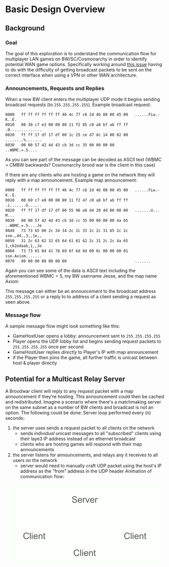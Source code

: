 # Basic Design Overview

## Background
### Goal
The goal of this exploration is to understand the communication flow for multiplayer LAN games on BW/SC/Cosmonarchy in order to identify potential WAN game options. Specifically working around [this issue](https://docs.zerotier.com/windows-lan-game/) having to do with the difficulty of getting broadcast packets to be sent on the correct interface when using a VPN or other WAN architecture.

### Announcements, Requests and Replies

When a new BW client enters the multiplayer UDP mode it begins sending broadcast requests (to `255.255.255.255`).
Example broadcast request:
```
0000   ff ff ff ff ff ff 46 4c 77 c6 2d 4b 08 00 45 00   ......FLw.-K..E.
0010   00 30 c7 e3 00 00 80 11 f2 85 c0 a8 bf ab ff ff   .0..............
0020   ff ff 17 df 17 df 00 1c 25 ce d7 dc 14 00 02 00   ........%.......
0030   00 00 57 42 4d 43 cb 3d cc 35 00 00 00 00         ..WBMC.=.5....
```
As you can see part of the message can be decoded as ASCII text (WBMC = CMBW backwards? Cosmonarchy brood war is the client in this case)

If there are any clients who are hosting a game on the network they will reply with a map announcement.
Example map announcement:
```
0000   ff ff ff ff ff ff 46 4c 77 c6 2d 4b 08 00 45 00   ......FLw.-K..E.
0010   00 69 c7 e8 00 00 80 11 f2 47 c0 a8 bf ab ff ff   .i.......G......
0020   ff ff 17 df 17 df 00 55 98 e8 d4 20 4d 00 00 00   .......U... M...
0030   00 00 57 42 4d 43 cb 3d cc 35 00 00 00 00 4a 65   ..WBMC.=.5....Je
0040   73 73 65 00 2c 34 34 2c 2c 33 2c 2c 31 65 2c 2c   sse.,44,,3,,1e,,
0050   31 2c 63 62 32 65 64 61 61 62 2c 31 2c 2c 4a 65   1,cb2edaab,1,,Je
0060   73 73 65 0d 41 78 69 6f 6d 0d 00 0c 00 00 00 01   sse.Axiom.......
0070   00 00 00 08 00 00 00                              .......
```
Again you can see some of the data is ASCII text including the aforementioned WBMC = 5, my BW username Jesse, and the map name Axiom

This message can either be an announcement to the broadcast address `255.255.255.255` or a reply to to address of a client sending a request as seen above.

### Message flow
A sample message flow might look something like this:
- GameHostUser opens a lobby: announcement sent to `255.255.255.255`
- Player opens the UDP lobby list and begins sending request packets to `255.255.255.255` once per second
- GameHostUser replies _directly_ to Player's IP with map announcement
- if the Player then joins the game, all further traffic is unicast between host & player directly

## Potential for a Multicast Relay Server
A Broodwar client will reply to any request packet with a map announcement if they're hosting. This announcement could then be cached and redistributed. Imagine a scenario where there's a matchmaking server on the same subnet as a number of BW clients and broadcast is not an option. The following could be done:
Server loop performed every (n) seconds:

1. the server uses sends a request packet to all clients on the network
   - sends _individual_ unicast messages to all "subscribed" clients using their laye3 IP address instead of an ethernet broadcast
   - clients who are hosting games will respond with their map announcements
2. the server listens for announcements, and relays any it receives to all users on the network
   - server would need to manually craft UDP packet using the host's IP address as the "from" address in the UDP header
Animation of communication flow:

![Animation of server communication flow](servercomm.gif)
